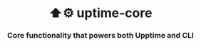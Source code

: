 <h1 align="center" style="border-bottom: none;">⬆️⚙️ uptime-core</h1>
<h3 align="center">Core functionality that powers both Upptime and CLI</h3>

